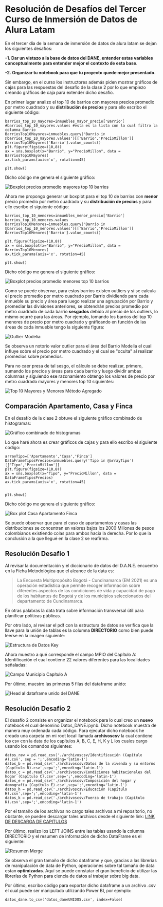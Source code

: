 # Resolución de Desafíos del Tercer Curso de Inmersión de Datos de Alura Latam

En el tercer día de la semana de inmersión de datos de alura latam se dejan los siguientes desafíos:

<b>-1. Dar un vistazo a la base de datos del DANE, entender estas variables conceptualmente para entender mejor el contexto de esta base.</b>

<b>-2. Organizar tu notebook para que tu proyecto quede mejor presentado.</b>

Sin embargo, en el curso los instructores además piden mostrar gráficos de cajas para las respuestas del desafío de la clase 2 por lo que empiezo creando gráficos de caja para extender dicho desafío.

En primer lugar analizo el top 10 de barrios con mayores precios promedio por metro cuadrado y su **distribución de precios** y para ello escribo el siguiente código:

```
barrios_top_10_mayores=inmuebles_mayor_precio['Barrio']
#barrios_top_10_mayores.values #esta es la lista con la cual filtro la columna Barrio
BarriosTop10Mayores=inmuebles.query('Barrio in @barrios_top_10_mayores.values')[['Barrio','PrecioMillon']]
BarriosTop10Mayores['Barrio'].value_counts()
plt.figure(figsize=(10,8))
ax = sns.boxplot(x="Barrio", y="PrecioMillon", data = BarriosTop10Mayores)
ax.tick_params(axis='x', rotation=45)

plt.show()
```

Dicho código me genera el siguiente gráfico:

![Boxplot precios promedio mayores top 10 barrios](./img/BoxplotPreciosMayores.png)

Ahora me propongo generar un boxplot para el top 10 de barrios con **menor** precio promedio por metro cuadrado y su **distribución de precios** y para ello escribo el siguiente código:

```
barrios_top_10_menores=inmuebles_menor_precio['Barrio']
barrios_top_10_menores.values
BarriosTop10Menores=inmuebles.query('Barrio in @barrios_top_10_menores.values')[['Barrio','PrecioMillon']]
BarriosTop10Menores['Barrio'].value_counts()

plt.figure(figsize=(10,8))
ax = sns.boxplot(x="Barrio", y="PrecioMillon", data = BarriosTop10Menores)
ax.tick_params(axis='x', rotation=45)

plt.show()

```

Dicho código me genera el siguiente gráfico:

![Boxplot precios promedio menores top 10 barrios](./img/BoxplotPreciosMenores.png)

Como se puede observar, para estos barrios existen outliers y si se calcula el precio promedio por metro cuadrado por Barrio dividiendo para cada inmueble su precio y área para luego realizar una agrupación por Barrio y promediar las divisiones anteriores, se obtendrán precios promedio por metro cuadrado de cada barrio **sesgados** debido al precio de los outliers, lo mismo ocurré para las áreas. Por ejemplo, tomando los barrios del top 10 menores de precio por metro cuadrado y gráficando en función de las áreas de cada inmueble tengo la siguiente figura:

![Outlier Modelia](./img/OutlierModelia.png)

Se observa un notorio valor outlier para el área del Barrio Modelia el cual influye sobre el precio por metro cuadrado y el cual se "oculta" al realizar promedios sobre promedios.

Para no caer presa de tal sesgo, el cálculo se debe realizar, primero, sumando los precios y áreas para cada barrio y luego dividir ambas columnas y siguiendo ese razonamiento obtengo los valores de precio por metro cuadrado mayores y menores top 10 siguientes:

![Top 10 Mayores y Menores Método Agregado](./img/Top10MayoresyMenoresPrecios.png)

## Comparación Apartamento, Casa y Finca

En el desafío de la clase 2 obtuve el siguiente gráfico combinado de histogramas:

![Gráfico combinado de histogramas](./img/GraficoHistogramasCombinados.png)

Lo que haré ahora es crear gráficos de cajas y para ello escribo el siguiente código:

```
arrayTipo=['Apartamento','Casa','Finca']
DataFrameTiposPrecios=inmuebles.query('Tipo in @arrayTipo')[['Tipo','PrecioMillon']]
plt.figure(figsize=(10,8))
ax = sns.boxplot(x="Tipo", y="PrecioMillon", data = DataFrameTiposPrecios)
ax.tick_params(axis='x', rotation=45)


plt.show()
```

Dicho código me genera el siguiente gráfico:

![Box plot Casa Apartamento Finca](./img/BoxPlotCasaApartamentoFinca.png)

Se puede observar que para el caso de apartamentos y casas las distribuciones se concentran en valores bajos los 2000 Millones de pesos colombianos existiendo colas para ambos hacia la derecha. Por lo que la conclusión a la que llegué en la clase 2 se reafirma.

## **Resolución Desafío 1**

Al revisar la documentación y el diccionario de datos del D.A.N.E. encuentro en la Ficha Metodológica que el alcance de la data es:

> La Encuesta Multipropósito Bogotá - Cundinamarca (EM 2021) es una operación
> estadística que permite recoger información sobre diferentes aspectos de las
> condiciones de vida y capacidad de pago de los habitantes de Bogotá y de los
> municipios seleccionados del departamento de Cundinamarca.

En otras palabras la data trata sobre información transversal útil para planificar políticas públicas.

Por otro lado, al revisar el pdf con la estructura de datos se verifica que la llave para la unión de tablas es la columna **DIRECTORIO** como bien puede leerse en la imagen siguiente:

![Estructura de Datos Key](./img/EstructuradeDatosKey.jpg)

Ahora muestro a qué corresponde el campo MPIO del Capítulo A: Identificación el cual contiene 22 valores diferentes para las localidades señaladas:

![Campo Municipio Capítulo A](./img/CampoMunicipio.jpg)

Por último, muestro las primeras 5 filas del dataframe unido:

![Head al dataframe unido del DANE](./img/HeadDatosDane.png)

## **Resolución Desafío 2**

El desafío 2 consiste en organizar el notebook para lo cual creo un **nuevo** notebook el cual denomino Datos_DANE.ipynb. Dicho notebook muestra de manera muy ordenada cada código. Para ejecutar dicho notebook he creado una carpeta en mi root local llamada **archivoscsv** la cual contiene los csv con la data de los capítulos A, B, C, E, H, K y L los cuales cargo usando los comandos siguientes:

```
datos_raw = pd.read_csv('./archivoscsv/Identificación (Capítulo A).csv', sep = ';',encoding='latin-1')
datos_b = pd.read_csv('./archivoscsv/Datos de la vivenda y su entorno (Capítulo B).csv',sep=';',encoding='latin-1')
datos_c = pd.read_csv('./archivoscsv/Condiciones habitacionales del hogar (Capítulo C).csv',sep=';',encoding='latin-1')
datos_e = pd.read_csv('./archivoscsv/Composición del hogar y demografía (Capítulo E).csv',sep=';',encoding='latin-1')
datos_h = pd.read_csv('./archivoscsv/Educación (Capítulo H).csv',sep=';',encoding='latin-1')
datos_k = pd.read_csv('./archivoscsv/Fuerza de trabajo (Capítulo K).csv',sep=';',encoding='latin-1')
```

Por el tamaño de los archivos no cargo tales archivos a mi repositorio, no obstante, se pueden descargar tales archivos desde el siguiente link: [LINK DE DESCARGA DE CAPITULOS](https://caelum-online-public.s3.amazonaws.com/alura-latam-inmersion-datos/alura_latam-inmersion_datos-arhivos_descarga/archivos-dane.zip)

Por último, realizo los LEFT JOINS entre las tablas usando la columna DIRECTORIO y el resumen de información de dicho DataFrame es el siguiente:

![Resumen Merge](./img/ResumenMerge.jpg)

Se observa el gran tamaño de dicho dataframe y que, gracias a las librerías de manipulación de data de Python, operaciones sobre tal tamaño de data estan **optimizadas**. Aquí se puede constatar el gran beneficio de utilizar las librerías de Python para ciencia de datos al trabajar sobre big data.

Por último, escribo código para exportar dicho dataframe a un archivo .csv el cual puede ser manipulado utilizando Power BI, por ejemplo:

```
datos_dane.to_csv('datos_daneUNIDOS.csv', index=False)
```
